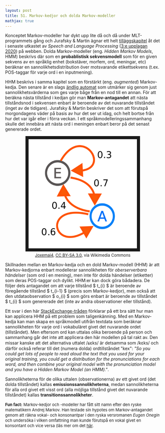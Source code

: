 ```yaml
---
layout: post
title: 51. Markov-kedjor och dolda Markov-modeller
mathjax: true
---
```


Konceptet Markov-modeller har dykt upp lite då och då under MLT-programmets gång och Jurafsky & Martin ägnar ett helt [tilläggskapitel](https://web.stanford.edu/~jurafsky/slp3/A.pdf) åt det i senaste utkastet av *Speech and Language Processing* ([3:e upplagan 2020](https://web.stanford.edu/~jurafsky/slp3/)) på webben. Dolda Markov-modeller (eng. *Hidden Markov Models*, HMM) beskrivs där som en **probablistisk sekvensmodell** som för en given sekvens av en språklig enhet (bokstäver, morfem, ord, meningar, etc) beräknar en sannolikhetsdistribution över motsvarande etikettsekvens (t.ex. POS-taggar för varje ord i en inputmening).

HHM beskrivs i samma kapitel som en förstärkt (eng. *augmented*) Markov-kedja. Den senare är en slags [ändlig automat](https://datatjej.github.io/Finite-state-machines-och-%C3%A4ndliga-automater/) som utmärker sig genom just sannolikhetsvärderna som ges varje båge från en nod till en annan. För att beräkna nästa tillstånd i kedjan gör man **Markov-antagandet** att nästa tillståndsnod i sekvensen enbart är beroende av det nuvarande tillståndet (inget av de tidigare). Jurafsky & Martin beskriver det som att förutspå morgondagens väder på basis av hur det ser ut idag, och helt bortse från hur det var igår eller i förra veckan. I ett språkmodelleringssammanhang skulle det innebära att nästa ord i meningen enbart beror på det senast genererade ordet.


<p align="center">
<img src="/images/markov_kedja.PNG" alt="En enkel Markov-kedja" width="70%" height="auto" border="10" /><br>
<font size="2"><a href="https://commons.wikimedia.org/wiki/File:Markovkate_01.svg">Joxemai4</a>, <a href="https://creativecommons.org/licenses/by-sa/3.0">CC BY-SA 3.0</a>, via Wikimedia Commons</font>
</p>

Skillnaden mellan en Markov-kedja och en dold Markov-modell (HHM) är att Markov-kedjorna enbart modellerar sannolikheten för *oberserverbara händelser* (som ord i en mening), men inte för dolda händelser (etiketter) som deras POS-taggar och dylikt. HHM:er kan dock göra bådadera. De följer dels antagandet om att varje tillstånd $ t_{i} $ är beroende av föregående tillstånd $ t_{i-1} $ (precis som Markov-kedjor), men också att den utdataobservation $ o_{i} $ som görs enbart är beroende av tillståndet $ t_{i} $ som genererade det (inte av andra observationer eller tillstånd). 

Ett svar i den här [StackExchange-tråden](https://stats.stackexchange.com/questions/148023/markov-chains-vs-hmm) förklarar på ett bra sätt hur man kan applicera HHM på ett problem som taligenkänning. Med en Markov-kedja kan man skapa en språkmodell utifrån textdata som beräknar sannolikheten för varje ord i vokabuläret givet det nuvarande ordet (tillståndet). Men eftersom ord kan uttalas olika beroende på person och sammanhang går det inte att applicera den här modellen på tal rakt av. Den missar kanske att det alternativa uttalet /ɕɛks/ är detsamma som /kɛks/ och därför också referar till det (numera dolda) ordtillståndet "kex": *"So you could get lots of people to read aloud the text that you used for your original training, you could get a distribution for the pronunciations for each word, and then combine your original model with the pronunciation model and you have a Hidden Markov Model (an HMM)."*.

Sannolikheterna för de olika uttalen (observationerna) av ett givet ord (det dolda tillståndet) kallas **emissionssannolikheterna**, medan sannolikheterna för alla ord givet ett visst ord (alla möjliga tillstånd givet det nuvarande tillståndet) kallas **transitionssannolikheter**.

<font size="2">**Fun fact:** Markov-kedjor och -modeller har fått sitt namn efter den ryske matematikern Andrej Markov. Han testade sin hypotes om Markov-antagandet genom att räkna vokal- och konsonantpar i den ryska versromanen *Eugen Onegin* och undersöka i vilken omfattning man kunde förutspå en vokal givet en konsontant och vice versa (läs mer om det [här](https://www.americanscientist.org/article/first-links-in-the-markov-chain).</font>  
